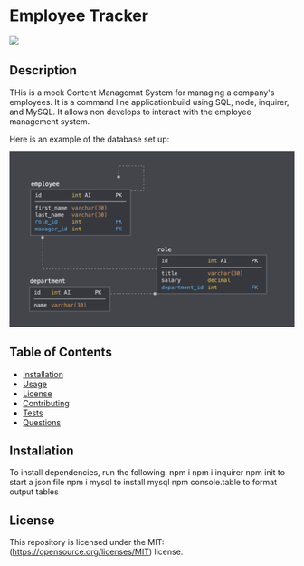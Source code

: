 # Employee Tracker
![](https://img.shields.io/badge/License-MIT-yellow.svg)

## Description
THis is a mock Content Managemnt System for managing a company's employees. It is a command line applicationbuild using SQL, node, inquirer, and MySQL. It allows non develops to interact with the employee management system.

Here is an example of the database set up: 

<img src="images/filesystem.png" alt="database setup">

## Table of Contents
* [Installation](#installation)
* [Usage](#usage)
* [License](#license)
* [Contributing](#contributing)
* [Tests](#tests)
* [Questions](#questions)

## Installation
To install dependencies, run the following:
npm i 
npm i inquirer
npm init to start a json file
npm i mysql to install mysql
npm console.table to format output tables




## License
This repository is licensed under the MIT: (https://opensource.org/licenses/MIT) license.




